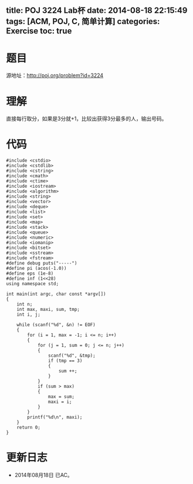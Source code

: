 title: POJ 3224 Lab杯
date: 2014-08-18 22:15:49
tags: [ACM, POJ, C, 简单计算]
categories: Exercise
toc: true
---
# 题目
源地址：http://poj.org/problem?id=3224

# 理解
直接每行取分，如果是3分就+1，比较出获得3分最多的人，输出号码。

<!-- more -->

# 代码
```
#include <cstdio>
#include <cstdlib>
#include <cstring>
#include <cmath>
#include <ctime>
#include <iostream>
#include <algorithm>
#include <string>
#include <vector>
#include <deque>
#include <list>
#include <set>
#include <map>
#include <stack>
#include <queue>
#include <numeric>
#include <iomanip>
#include <bitset>
#include <sstream>
#include <fstream>
#define debug puts("-----")
#define pi (acos(-1.0))
#define eps (1e-8)
#define inf (1<<28)
using namespace std;

int main(int argc, char const *argv[])
{
    int n;
    int max, maxi, sum, tmp;
    int i, j;

    while (scanf("%d", &n) != EOF)
    {
        for (i = 1, max = -1; i <= n; i++)
        {
            for (j = 1, sum = 0; j <= n; j++)
            {
                scanf("%d", &tmp);
                if (tmp == 3)
                {
                    sum ++;
                }
            }
            if (sum > max)
            {
                max = sum;
                maxi = i;
            }
        }
        printf("%d\n", maxi);
    }
    return 0;
}
```

# 更新日志
- 2014年08月18日 已AC。